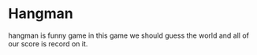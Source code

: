 # Hangman
hangman is funny game in this game we should guess the world and all of our score is record on it.
